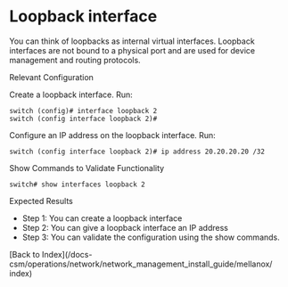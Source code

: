 # Loopback interface 

You can think of loopbacks as internal virtual interfaces. Loopback interfaces are not bound to a physical port and are used for device management and routing protocols. 

Relevant Configuration 

Create a loopback interface. Run:

```
switch (config)# interface loopback 2
switch (config interface loopback 2)#
```

Configure an IP address on the loopback interface. Run:

```
switch (config interface loopback 2)# ip address 20.20.20.20 /32
```

Show Commands to Validate Functionality 

```
switch# show interfaces loopback 2
```

Expected Results 

* Step 1: You can create a loopback interface
* Step 2: You can give a loopback interface an IP address
* Step 3: You can validate the configuration using the show commands.

[Back to Index](/docs-csm/operations/network/network_management_install_guide/mellanox/
index)

